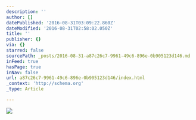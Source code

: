 ```yaml
---
description: ''
author: []
datePublished: '2016-08-31T03:09:22.860Z'
dateModified: '2016-08-31T02:58:02.050Z'
title: ''
publisher: {}
via: {}
starred: false
sourcePath: _posts/2016-08-31-a87c26c7-9961-49c6-896e-0b905123d146.md
inFeed: true
hasPage: true
inNav: false
url: a87c26c7-9961-49c6-896e-0b905123d146/index.html
_context: 'http://schema.org'
_type: Article

---
```

![](https://the-grid-user-content.s3-us-west-2.amazonaws.com/74dae2c9-7f8f-4b15-bfa4-bdea863c4fc9.jpg)